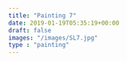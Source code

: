 ```yaml
---
title: "Painting 7"
date: 2019-01-19T05:35:19+00:00
draft: false
images: "/images/SL7.jpg"
type : "painting"
---
```

